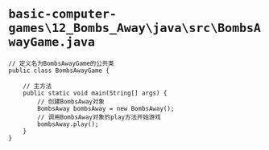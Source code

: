 # `basic-computer-games\12_Bombs_Away\java\src\BombsAwayGame.java`

```
// 定义名为BombsAwayGame的公共类
public class BombsAwayGame {

    // 主方法
    public static void main(String[] args) {
        // 创建BombsAway对象
        BombsAway bombsAway = new BombsAway();
        // 调用BombsAway对象的play方法开始游戏
        bombsAway.play();
    }
}
```
